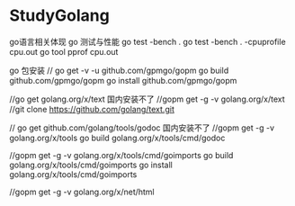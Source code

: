 # StudyGolang
go语言相关体现
go 测试与性能
go test -bench .
go test -bench . -cpuprofile cpu.out
go tool pprof cpu.out


go 包安装
// go get -v -u github.com/gpmgo/gopm
go build github.com/gpmgo/gopm
go install github.com/gpmgo/gopm

//go get golang.org/x/text 国内安装不了
//gopm get -g -v golang.org/x/text
//git clone https://github.com/golang/text.git

// go get github.com/golang/tools/godoc 国内安装不了
//gopm get -g -v golang.org/x/tools
go build golang.org/x/tools/cmd/godoc

//gopm get -g -v golang.org/x/tools/cmd/goimports
go build golang.org/x/tools/cmd/goimports
go install golang.org/x/tools/cmd/goimports

//gopm get -g -v golang.org/x/net/html


